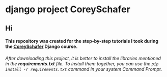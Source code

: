 # django project CoreySchafer
## Hi
#### This repository was created for the step-by-step tutorials I took during the [CoreySchafer](https://github.com/CoreyMSchafer) Django course.
###### After downloading this project, it is better to install the libraries mentioned in the ***requirements.txt*** file. To install them together, you can use the ```pip install -r requirements.txt``` command in your system Command Prompt.
